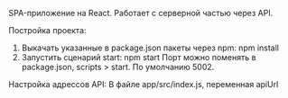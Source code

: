 SPA-приложение на React.
Работает с серверной частью через API.

Постройка проекта:
1) Выкачать указанные в package.json пакеты через npm:
    npm install
2) Запустить сценарий start:
    npm start
    Порт можно поменять в package.json, scripts > start. По умолчанию 5002.

Настройка адрессов API:
    В файле app/src/index.js, переменная apiUrl
